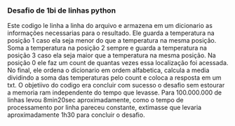 ### Desafio de 1bi de linhas python

Este codigo le linha a linha do arquivo e armazena em um dicionario as informações necessarias para o resultado. Ele guarda a temperatura na posição 1 caso ela seja menor do que a temperatura na mesma posição. Soma a temperatura na posição 2 sempre e guarda a temperatura na posição 3 caso ela seja maior que a temperatura na mesma posição. Na posição 0 ele faz um count de quantas vezes essa localização foi acessada. No final, ele ordena o dicionario em ordem alfabetica, calcula a media dividindo a soma das temperaturas pelo count e coloca a resposta em um txt. O objetiivo do codigo era concluir com sucesso o desafio sem estourar a memoria ram independente do tempo que levasse. Para 100.000.000 de linhas levou 8min20sec aproximadamente, como o tempo de processamento por linha pareceu constante, extimasse que levaria aproximadamente 1h30 para concluir o desafio.